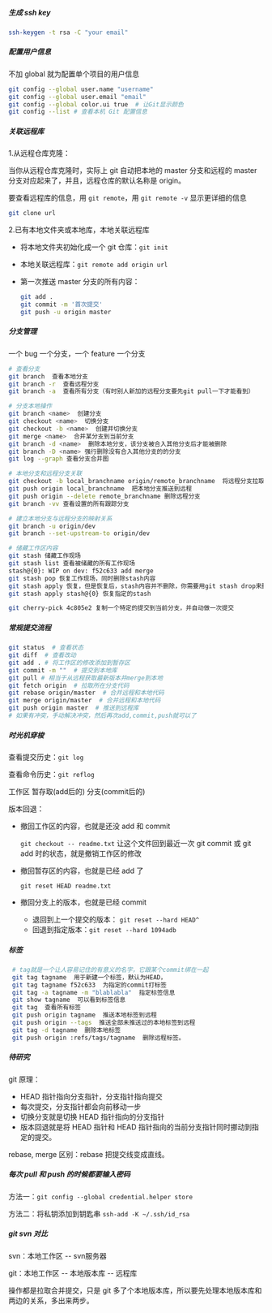 ##### 生成 ssh key
```bash
ssh-keygen -t rsa -C "your email"
```



##### 配置用户信息

不加 global 就为配置单个项目的用户信息

```bash
git config --global user.name "username"
git config --global user.email "email"
git config --global color.ui true  # 让Git显示颜色
git config --list # 查看本机 Git 配置信息
```



##### 关联远程库

1.从远程仓库克隆：

当你从远程仓库克隆时，实际上 git 自动把本地的 master 分支和远程的 master 分支对应起来了，并且，远程仓库的默认名称是 origin。

要查看远程库的信息，用 `git remote`，用 `git remote -v` 显示更详细的信息

```bash
git clone url
```

2.已有本地文件夹或本地库，本地关联远程库

* 将本地文件夹初始化成一个 git 仓库：`git init`

* 本地关联远程库：`git remote add origin url`

* 第一次推送 master 分支的所有内容：

  ```bash
  git add .
  git commit -m '首次提交'
  git push -u origin master
  ```



##### 分支管理

一个 bug 一个分支，一个 feature 一个分支

```bash
# 查看分支
git branch  查看本地分支
git branch -r  查看远程分支
git branch -a  查看所有分支（有时别人新加的远程分支要先git pull一下才能看到）

# 分支本地操作
git branch <name>  创建分支
git checkout <name>  切换分支
git checkout -b <name>  创建并切换分支
git merge <name>  合并某分支到当前分支
git branch -d <name>  删除本地分支，该分支被合入其他分支后才能被删除
git branch -D <name> 强行删除没有合入其他分支的的分支
git log --graph 查看分支合并图

# 本地分支和远程分支关联
git checkout -b local_branchname origin/remote_branchname  将远程分支拉取到本地
git push origin local_branchname  把本地分支推送到远程
git push origin --delete remote_branchname 删除远程分支
git branch -vv 查看设置的所有跟踪分支

# 建立本地分支与远程分支的映射关系
git branch -u origin/dev
git branch --set-upstream-to origin/dev

# 储藏工作区内容
git stash 储藏工作现场
git stash list 查看被储藏的所有工作现场
stash@{0}: WIP on dev: f52c633 add merge
git stash pop 恢复工作现场，同时删除stash内容
git stash apply 恢复，但是恢复后，stash内容并不删除，你需要用git stash drop来删除
git stash apply stash@{0} 恢复指定的stash

git cherry-pick 4c805e2 复制一个特定的提交到当前分支，并自动做一次提交
```



##### 常规提交流程

```bash
git status  # 查看状态
git diff  # 查看改动
git add . # 将工作区的修改添加到暂存区
git commit -m ""  # 提交到本地库
git pull # 相当于从远程获取最新版本并merge到本地
git fetch origin  # 拉取所在分支代码
git rebase origin/master  # 合并远程和本地代码
git merge origin/master  # 合并远程和本地代码
git push origin master  # 推送到远程库
# 如果有冲突，手动解决冲突，然后再次add,commit,push就可以了
```



##### 时光机穿梭
查看提交历史：`git log`

查看命令历史：`git reflog`

工作区 暂存取(add后的) 分支(commit后的)

版本回退：

* 撤回工作区的内容，也就是还没 add 和 commit

  `git checkout -- readme.txt` 让这个文件回到最近一次 git commit 或 git add 时的状态，就是撤销工作区的修改

* 撤回暂存区的内容，也就是已经 add 了

  `git reset HEAD readme.txt`

* 撤回分支上的版本，也就是已经 commit

  * 退回到上一个提交的版本： `git reset --hard HEAD^`
  * 回退到指定版本：`git reset --hard 1094adb`



##### 标签

```bash
 # tag就是一个让人容易记住的有意义的名字，它跟某个commit绑在一起
 git tag tagname  用于新建一个标签，默认为HEAD，
 git tag tagname f52c633  为指定的commit打标签
 git tag -a tagname -m "blablabla"  指定标签信息
 git show tagname  可以看到标签信息
 git tag  查看所有标签
 git push origin tagname  推送本地标签到远程
 git push origin --tags  推送全部未推送过的本地标签到远程
 git tag -d tagname  删除本地标签
 git push origin :refs/tags/tagname  删除远程标签。
```



##### 待研究

git 原理：

* HEAD 指针指向分支指针，分支指针指向提交
* 每次提交，分支指针都会向前移动一步
* 切换分支就是切换 HEAD 指针指向的分支指针
* 版本回退就是将 HEAD 指针和 HEAD 指针指向的当前分支指针同时挪动到指定的提交。

rebase, merge 区别：rebase 把提交线变成直线。



##### 每次 pull 和 push 的时候都要输入密码

方法一：`git config --global credential.helper store`

方法二：将私钥添加到钥匙串 `ssh-add -K ~/.ssh/id_rsa`



##### git svn 对比

svn：本地工作区 -- svn服务器 

git：本地工作区 -- 本地版本库 -- 远程库 

操作都是拉取合并提交，只是 git 多了个本地版本库，所以要先处理本地版本库和两边的关系，多出来两步。